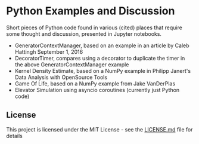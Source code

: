 # Python Examples and Discussion

Short pieces of Python code found in various (cited) places that require some thought and discussion, presented in Jupyter notebooks.


* GeneratorContextManager, based on an example in an article by Caleb Hattingh September 1, 2016
* DecoratorTimer, compares using a decorator to duplicate the timer in the above GeneratorContextManager example
* Kernel Density Estimate, based on a NumPy example in Philipp Janert's Data Analysis with OpenSource Tools
* Game Of Life, based on a NumPy example from Jake VanDerPlas 
* Elevator Simulation using asyncio coroutines (currently just Python code)  

## License

This project is licensed under the MIT License - see the [LICENSE.md](LICENSE.md) file for details


